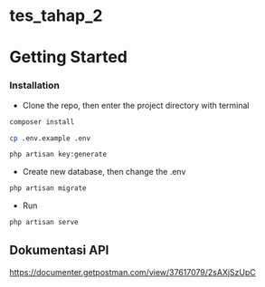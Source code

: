 # tes_tahap_2

# Getting Started
### Installation

-   Clone the repo, then enter the project directory with terminal

```sh
composer install
```

```sh
cp .env.example .env
```

```sh
php artisan key:generate
```

-   Create new database, then change the .env

```sh
php artisan migrate
```

-   Run

```sh
php artisan serve
```

 
## Dokumentasi API
https://documenter.getpostman.com/view/37617079/2sAXjSzUpC

